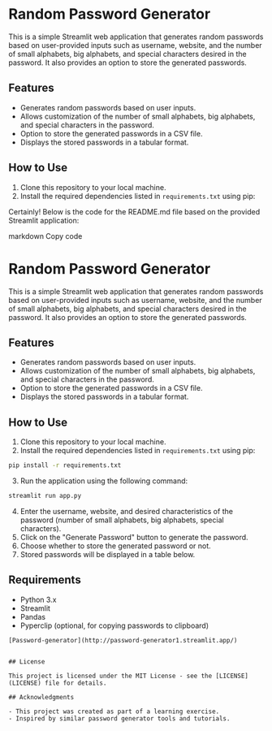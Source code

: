 # Random Password Generator

This is a simple Streamlit web application that generates random passwords based on user-provided inputs such as username, website, and the number of small alphabets, big alphabets, and special characters desired in the password. It also provides an option to store the generated passwords.

## Features

- Generates random passwords based on user inputs.
- Allows customization of the number of small alphabets, big alphabets, and special characters in the password.
- Option to store the generated passwords in a CSV file.
- Displays the stored passwords in a tabular format.

## How to Use

1. Clone this repository to your local machine.
2. Install the required dependencies listed in `requirements.txt` using pip:

Certainly! Below is the code for the README.md file based on the provided Streamlit application:

markdown
Copy code
# Random Password Generator

This is a simple Streamlit web application that generates random passwords based on user-provided inputs such as username, website, and the number of small alphabets, big alphabets, and special characters desired in the password. It also provides an option to store the generated passwords.

## Features

- Generates random passwords based on user inputs.
- Allows customization of the number of small alphabets, big alphabets, and special characters in the password.
- Option to store the generated passwords in a CSV file.
- Displays the stored passwords in a tabular format.

## How to Use

1. Clone this repository to your local machine.
2. Install the required dependencies listed in `requirements.txt` using pip:

```bash
pip install -r requirements.txt
```

3. Run the application using the following command:
   
```bash
streamlit run app.py
```

4. Enter the username, website, and desired characteristics of the password (number of small alphabets, big alphabets, special characters).
5. Click on the "Generate Password" button to generate the password.
6. Choose whether to store the generated password or not.
7. Stored passwords will be displayed in a table below.

## Requirements

- Python 3.x
- Streamlit
- Pandas
- Pyperclip (optional, for copying passwords to clipboard)

```plaintext
[Password-generator](http://password-generator1.streamlit.app/)


## License

This project is licensed under the MIT License - see the [LICENSE](LICENSE) file for details.

## Acknowledgments

- This project was created as part of a learning exercise.
- Inspired by similar password generator tools and tutorials.
